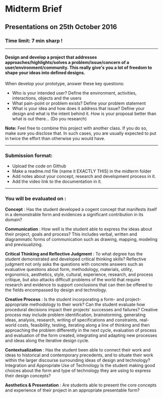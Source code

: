 # Midterm Brief

## Presentations on 25th October 2016
### Time limit: 7 min sharp !
---

#### Design and develop a project that addresses approaches/highlights/solves a problem/issue/concern of a user/environment/community. This really give's you a lot of freedom to shape your ideas into defined designs.

When develop your prototype, answer these key questions:

- Who is your intended user? Define the environment, activities, interactions, objects  and the users
- What pain-point or problem exists? Define your problem statement
-  What is your idea and how does it address that issue? Define your design and what is the intent behind it. How is your proposal better than what is out there... (Do you research)

 **Note:** Feel free to combine this project with another class. If you do so, make sure you disclose that. In such cases, you are usually expected to put in twice the effort than otherwise you would have.

---

### Submission format:
- Upload the code on Github
- Make a readme.md file (name it EXACTLY THIS) in the midterm folder
- Add notes about your concept, research and development process in it.
- Add the video link to the documentation in it.

---

### You will be evaluated on :

**Concept** : Has the student developed a cogent concept that manifests itself in a demonstrable form and evidences a
significant contribution in its domain?

**Communication** : How well is the student able to express the ideas about their project, goals and process? This includes
verbal, written and diagrammatic forms of communication such as drawing, mapping, modeling and previsualizing.

**Critical Thinking and Reflective Judgment** : To what degree has the student demonstrated and developed critical thinking skills? Reflective judgment
not only asks the questions with concrete answers such as evaluative questions about form, methodology,
materials, utility, ergonomics, aesthetics, style, cultural, experience, research, and process critique, but also
attacks difficult problems of the world that require research and evidence to support conclusions that can
then be offered to the fields encompassed by design and technology.

**Creative Process** : Is the student incorporating a form- and project-appropriate methodology to their work? Can the student
evaluate how procedural decisions impact their projects’ successes and failures? Creative process may
include problem identification, brainstorming, generating ideas, analysis, research, writing of specifications
and constraints, real-world costs, feasibility, testing, iterating along a line of thinking and then approaching
the problem differently in the next cycle, evaluation of process and evaluation of the form created,
integrating and adapting new processes and ideas along the iterative design cycle.

**Contextualization** : Has the student been able to connect their work and ideas to historical and contemporary precedents, and to
situate their work within the larger discourse surrounding ideas of design and technology?
Integration and Appropriate Use of Technology
Is the student making good choices about the form and type of technology they are using to express their
design concepts?

**Aesthetics & Presentation** : Are students able to present the core concepts and experience of their project in an appropriate
presentable form?
